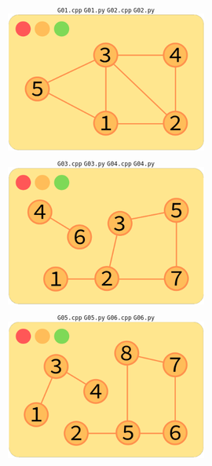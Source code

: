 <p align="center"> 
    <code>G01.cpp</code> <code>G01.py</code> <code>G02.cpp</code> <code>G02.py</code> <br>
    <img src="Images/Graph01.png" width="400">
</p>

<p align="center"> 
    <code>G03.cpp</code> <code>G03.py</code> <code>G04.cpp</code> <code>G04.py</code> <br>
    <img src="Images/Graph02.png" width="400">
</p>

<p align="center"> 
    <code>G05.cpp</code> <code>G05.py</code> <code>G06.cpp</code> <code>G06.py</code> <br>
    <img src="Images/Graph03.png" width="400">
</p>